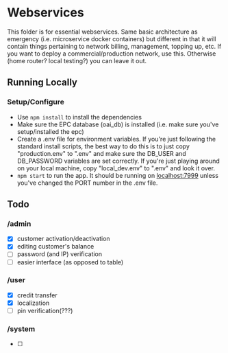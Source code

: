 # Webservices
This folder is for essential webservices. Same basic architecture as emergency (i.e. microservice docker containers) but different in that it will contain things pertaining to network billing, management, topping up, etc. If you want to deploy a commercial/production network, use this. Otherwise (home router? local testing?) you can leave it out.

## Running Locally

### Setup/Configure
- Use `npm install` to install the dependencies
- Make sure the EPC database (oai_db) is installed (i.e. make sure you've setup/installed the epc)
- Create a .env file for environment variables. If you're just following the standard install scripts, the best way to do this is to just copy "production.env" to ".env" and make sure the DB_USER and DB_PASSWORD variables are set correctly. If you're just playing around on your local machine, copy "local_dev.env" to ".env" and look it over.
- `npm start` to run the app. It should be running on [localhost:7999](http://localhost:7999/) unless you've changed the PORT number in the .env file.

## Todo
### /admin 
- [x] customer activation/deactivation
- [x] editing customer's balance 
- [ ] password (and IP) verification
- [ ] easier interface (as opposed to table)
### /user 
- [x] credit transfer
- [x] localization
- [ ] pin verification(???)
### /system
- [ ] 